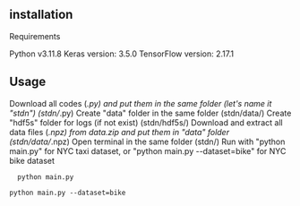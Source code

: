 ## installation
Requirements

Python v3.11.8
Keras version: 3.5.0
TensorFlow version: 2.17.1

## Usage
Download all codes (*.py) and put them in the same folder (let's name it "stdn") (stdn/*.py)
Create "data" folder in the same folder (stdn/data/)
Create "hdf5s" folder for logs (if not exist) (stdn/hdf5s/)
Download and extract all data files (*.npz) from data.zip and put them in "data" folder (stdn/data/*.npz)
Open terminal in the same folder (stdn/)
Run with "python main.py" for NYC taxi dataset, or "python main.py --dataset=bike" for NYC bike dataset

```
  python main.py
  ```
  ```
  python main.py --dataset=bike
  ```
